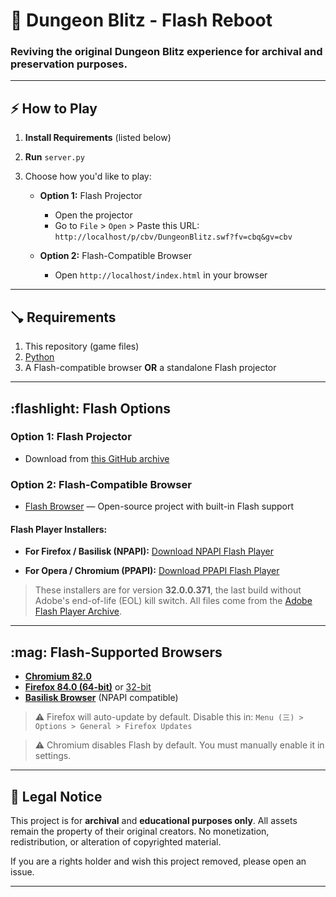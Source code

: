 # 🏰 Dungeon Blitz - Flash Reboot

### Reviving the original Dungeon Blitz experience for archival and preservation purposes.

---

## ⚡ How to Play

1. **Install Requirements** (listed below)
2. **Run** `server.py`
3. Choose how you'd like to play:

   * **Option 1:** Flash Projector

     * Open the projector
     * Go to `File` > `Open` > Paste this URL:
       `http://localhost/p/cbv/DungeonBlitz.swf?fv=cbq&gv=cbv`
   * **Option 2:** Flash-Compatible Browser

     * Open `http://localhost/index.html` in your browser

---

## 🪠 Requirements

1. This repository (game files)
2. [Python](https://www.python.org/)
3. A Flash-compatible browser **OR** a standalone Flash projector

---

## \:flashlight: Flash Options

### Option 1: Flash Projector

* Download from [this GitHub archive](https://github.com/Grubsic/Adobe-Flash-Player-Debug-Downloads-Archive)

### Option 2: Flash-Compatible Browser

* [Flash Browser](https://github.com/radubirsan/FlashBrowser) — Open-source project with built-in Flash support

#### Flash Player Installers:

* **For Firefox / Basilisk (NPAPI):**
  [Download NPAPI Flash Player](https://archive.org/download/flashplayerarchive/pub/flashplayer/installers/archive/fp_32.0.0.371_archive.zip/32_0_r0_371%2Fflashplayer32_0r0_371_win.exe)

* **For Opera / Chromium (PPAPI):**
  [Download PPAPI Flash Player](https://archive.org/download/flashplayerarchive/pub/flashplayer/installers/archive/fp_32.0.0.371_archive.zip/32_0_r0_371%2Fflashplayer32_0r0_371_winpep.exe)

> These installers are for version **32.0.0.371**, the last build without Adobe's end-of-life (EOL) kill switch. All files come from the [Adobe Flash Player Archive](https://archive.org/download/flashplayerarchive/).

---

## \:mag: Flash-Supported Browsers

* **[Chromium 82.0](https://chromium.en.uptodown.com/windows/download/2181158)**
* **[Firefox 84.0 (64-bit)](https://download-installer.cdn.mozilla.net/pub/firefox/releases/84.0/win64/en-US/Firefox%20Setup%2084.0.exe)** or [32-bit](https://download-installer.cdn.mozilla.net/pub/firefox/releases/84.0/win32/en-US/Firefox%20Setup%2084.0.exe)
* **[Basilisk Browser](https://www.basilisk-browser.org/)** (NPAPI compatible)

> ⚠️ Firefox will auto-update by default. Disable this in:
> `Menu (三) > Options > General > Firefox Updates`

> ⚠️ Chromium disables Flash by default. You must manually enable it in settings.

---

## 📜 Legal Notice

This project is for **archival** and **educational purposes only**. All assets remain the property of their original creators. No monetization, redistribution, or alteration of copyrighted material.

If you are a rights holder and wish this project removed, please open an issue.

---
